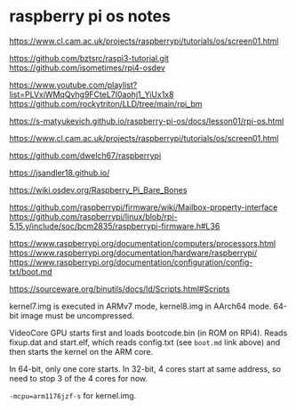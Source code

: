 raspberry pi os notes
=====================

<https://www.cl.cam.ac.uk/projects/raspberrypi/tutorials/os/screen01.html>

<https://github.com/bztsrc/raspi3-tutorial.git>
<https://github.com/isometimes/rpi4-osdev>

<https://www.youtube.com/playlist?list=PLVxiWMqQvhg9FCteL7I0aohj1_YiUx1x8>
<https://github.com/rockytriton/LLD/tree/main/rpi_bm>

<https://s-matyukevich.github.io/raspberry-pi-os/docs/lesson01/rpi-os.html>

<https://www.cl.cam.ac.uk/projects/raspberrypi/tutorials/os/screen01.html>

<https://github.com/dwelch67/raspberrypi>

<https://jsandler18.github.io/>

<https://wiki.osdev.org/Raspberry_Pi_Bare_Bones>

<https://github.com/raspberrypi/firmware/wiki/Mailbox-property-interface>
<https://github.com/raspberrypi/linux/blob/rpi-5.15.y/include/soc/bcm2835/raspberrypi-firmware.h#L36>

<https://www.raspberrypi.org/documentation/computers/processors.html>
<https://www.raspberrypi.org/documentation/hardware/raspberrypi/>
<https://www.raspberrypi.org/documentation/configuration/config-txt/boot.md>

<https://sourceware.org/binutils/docs/ld/Scripts.html#Scripts>

kernel7.img is executed in ARMv7 mode, kernel8.img in AArch64 mode.
64-bit image must be uncompressed.

VideoCore GPU starts first and loads bootcode.bin (in ROM on RPi4).
Reads fixup.dat and start.elf, which reads config.txt (see `boot.md` link
above) and then starts the kernel on the ARM core.

In 64-bit, only one core starts. In 32-bit, 4 cores start at same address,
so need to stop 3 of the 4 cores for now.

`-mcpu=arm1176jzf-s` for kernel.img.
